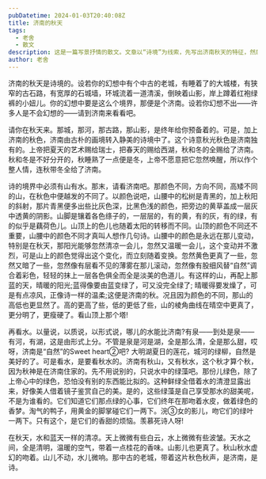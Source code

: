```yaml
---
pubDatetime: 2024-01-03T20:40:08Z
title: 济南的秋天
tags: 
  - 老舍
  - 散文
description: 这是一篇写景抒情的散文。文章以“诗境”为线索，先写出济南秋天的特征，然后再分别描写其山景和水景，脉络清晰，层次分明。
author: 老舍
---
```

济南的秋天是诗境的。设若你的幻想中有个中古的老城，有睡着了的大城楼，有狭窄的古石路，有宽厚的石城墙，环城流着一道清溪，倒映着山影，岸上蹲着红袍绿裤的小妞儿。你的幻想中要是这么个境界，那便是个济南。设若你幻想不出——许多人是不会幻想的——请到济南来看看吧。

请你在秋天来。那城，那河，那古路，那山影，是终年给你预备着的。可是，加上济南的秋色，济南由古朴的画境转入静美的诗境中了。这个诗意秋光秋色是济南独有的。上帝把夏天的艺术赐给瑞士，把春天的赐给西湖，秋和冬的全赐给了济南。秋和冬是不好分开的，秋睡熟了一点便是冬，上帝不愿意把它忽然唤醒，所以作个整人情，连秋带冬全给了济南。

诗的境界中必须有山有水。那末，请看济南吧。那颜色不同，方向不同，高矮不同的山，在秋色中便越发的不同了。以颜色说吧，山腰中的松树是青黑的，加上秋阳的斜射，那片青黑便多出些比灰色深，比黑色浅的颜色，把旁边的黄草盖成一层灰中透黄的阴影。山脚是镶着各色绦子的，一层层的，有的黄，有的灰，有的绿，有的似乎是藕荷色儿。山顶上的色儿也随着太阳的转移而不同。山顶的颜色不同还不重要，山腰中的颜色不同才真叫人想作几句诗。山腰中的颜色是永远在那儿变动，特别是在秋天，那阳光能够忽然清凉一会儿，忽然又温暖一会儿，这个变动并不激烈，可是山上的颜色觉得出这个变化，而立刻随着变换。忽然黄色更真了一些，忽然又暗了一些，忽然像有层看不见的薄雾在那儿滚动，忽然像有股细风替“自然”调合着彩色，轻轻的抹上一层各色俱全而全是淡美的色道儿。有这样的山，再配上那蓝的天，晴暖的阳光;蓝得像要由蓝变绿了，可又没完全绿了; 晴暖得要发燥了，可是有点凉风，正像诗一样的温柔;这便是济南的秋。况且因为颜色的不同，那山的高低也更显然了。高的更高了些，低的更低了些，山的棱角曲线在晴空中更真了，更分明了，更瘦硬了。看山顶上那个塔!

再看水。以量说，以质说，以形式说，哪儿的水能比济南?有泉——到处是泉——有河，有湖，这是由形式上分。不管是泉是河是湖，全是那么清，全是那么甜，哎呀，济南是“自然”的Sweet heart②吧? 大明湖夏日的莲花，城河的绿柳，自然是美好的了。可是看水，是要看秋水的。济南有秋山，又有秋水，这个秋才算个秋，因为秋神是在济南住家的。先不用说别的，只说水中的绿藻吧。那份儿绿色，除了上帝心中的绿色，恐怕没有别的东西能比拟的。这种鲜绿全借着水的清澄显露出来，好像美人借着镜子鉴赏自己的美。是的，这些绿藻是自己享受那水的甜美呢，不是为谁看的。它们知道它们那点绿的心事，它们终年在那吻着水皮，做着绿色的香梦。淘气的鸭子，用黄金的脚掌碰它们一两下。浣③女的影儿，吻它们的绿叶一两下。只有这个，是它们的香甜的烦恼。羡慕死诗人呀!

在秋天，水和蓝天一样的清凉。天上微微有些白云，水上微微有些波皱。天水之间，全是清明，温暖的空气，带着一点桂花的香味。山影儿也更真了。秋山秋水虚幻的吻着。山儿不动，水儿微响。那中古的老城，带着这片秋色秋声，是济南，是诗。